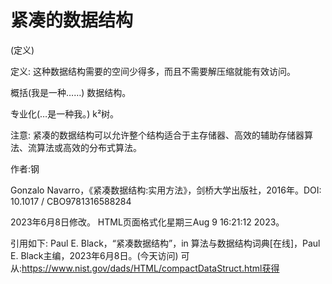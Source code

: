 # 紧凑的数据结构


(定义)



定义:
这种数据结构需要的空间少得多，而且不需要解压缩就能有效访问。



概括(我是一种……)
数据结构。



专业化(…是一种我。)
k²树。



注意:
紧凑的数据结构可以允许整个结构适合于主存储器、高效的辅助存储器算法、流算法或高效的分布式算法。


作者:钢


Gonzalo Navarro，《紧凑数据结构:实用方法》，剑桥大学出版社，2016年。DOI: 10.1017 / CBO9781316588284








2023年6月8日修改。
HTML页面格式化星期三Aug 9 16:21:12 2023。



引用如下:
Paul E. Black，“紧凑数据结构”，in
算法与数据结构词典[在线]，Paul E. Black主编，2023年6月8日。(今天访问)
可从:https://www.nist.gov/dads/HTML/compactDataStruct.html获得